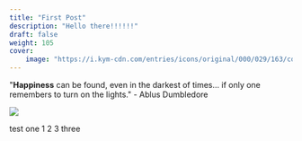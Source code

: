```yaml
---
title: "First Post"
description: "Hello there!!!!!!"
draft: false
weight: 105
cover:
    image: "https://i.kym-cdn.com/entries/icons/original/000/029/163/cover6.jpg"
---
```


"**Happiness** can be found, even in the darkest of times... if only one remembers to turn on the lights." - Ablus Dumbledore


![](https://media.tenor.com/lh6kz0nSPVoAAAAC/dumbledore-goblet-of-fire.gif)

test one 1 2 3 three

